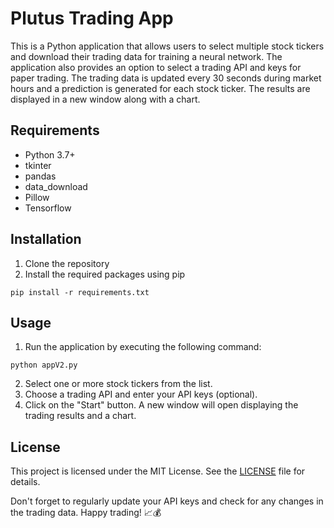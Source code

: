 # Plutus Trading App
This is a Python application that allows users to select multiple stock tickers and download their trading data for training a neural network. The application also provides an option to select a trading API and keys for paper trading. The trading data is updated every 30 seconds during market hours and a prediction is generated for each stock ticker. The results are displayed in a new window along with a chart.

## Requirements
- Python 3.7+
- tkinter
- pandas
- data_download
- Pillow
- Tensorflow
## Installation
1. Clone the repository
2. Install the required packages using pip

```
pip install -r requirements.txt
```
## Usage
1. Run the application by executing the following command:

``` 
python appV2.py 
```
2. Select one or more stock tickers from the list.
3. Choose a trading API and enter your API keys (optional).
4. Click on the "Start" button.
A new window will open displaying the trading results and a chart.
## License
This project is licensed under the MIT License. See the [LICENSE](/LICENSE) file for details.

Don't forget to regularly update your API keys and check for any changes in the trading data. Happy trading! 📈💰